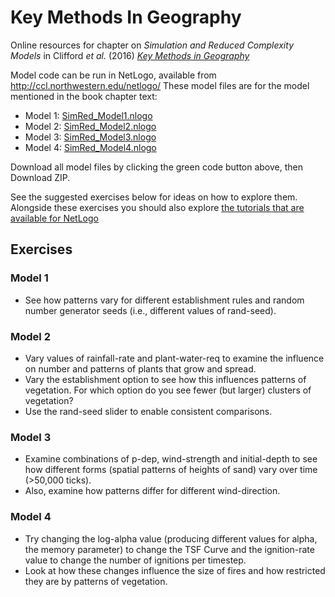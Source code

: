 # Key Methods In Geography
Online resources for chapter on _Simulation and Reduced Complexity Models_ in Clifford _et al._ (2016) [_Key Methods in Geography_](https://uk.sagepub.com/en-gb/eur/key-methods-in-geography/book242938)

Model code can be run in NetLogo, available from http://ccl.northwestern.edu/netlogo/ These model files are for the model mentioned in the book chapter text:
- Model 1: [SimRed_Model1.nlogo](https://raw.githubusercontent.com/jamesdamillington/KeyMethodsInGeography/master/SimRed_Model1.nlogo)
- Model 2: [SimRed_Model2.nlogo](https://raw.githubusercontent.com/jamesdamillington/KeyMethodsInGeography/master/SimRed_Model2.nlogo)
- Model 3: [SimRed_Model3.nlogo](https://raw.githubusercontent.com/jamesdamillington/KeyMethodsInGeography/master/SimRed_Model3.nlogo)
- Model 4: [SimRed_Model4.nlogo](https://raw.githubusercontent.com/jamesdamillington/KeyMethodsInGeography/master/SimRed_Model4.nlogo)

Download all model files by clicking the green code button above, then Download ZIP.

See the suggested exercises below for ideas on how to explore them. Alongside these exercises you should also explore [the tutorials that are available for NetLogo](https://ccl.northwestern.edu/netlogo/docs/)

## Exercises

### Model 1
- See how patterns vary for different establishment rules and random number generator seeds (i.e., different values of rand-seed).

### Model 2
- Vary values of rainfall-rate and plant-water-req to examine the influence on number and patterns of plants that grow and spread.
- Vary the establishment option to see how this influences patterns of vegetation. For which option do you see fewer (but larger) clusters of vegetation?
- Use the rand-seed slider to enable consistent comparisons.

### Model 3
- Examine combinations of p-dep, wind-strength and initial-depth to see how different forms (spatial patterns of heights of sand) vary over time (>50,000 ticks).
- Also, examine how patterns differ for different wind-direction.

### Model 4
- Try changing the log-alpha value (producing different values for alpha, the memory parameter) to change the TSF Curve and the ignition-rate value to change the number of ignitions per timestep.
- Look at how these changes influence the size of fires and how restricted they are by patterns of vegetation.
